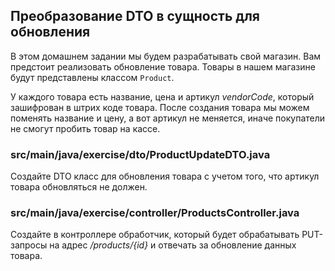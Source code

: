 ## Преобразование DTO в сущность для обновления

В этом домашнем задании мы будем разрабатывать свой магазин. Вам предстоит реализовать обновление товара.
Товары в нашем магазине будут представлены классом `Product`.

У каждого товара есть название, цена и артикул *vendorCode*, который зашифрован в штрих коде товара.
После создания товара мы можем поменять название и цену, а вот артикул не меняется, иначе покупатели не смогут пробить товар на кассе.

### src/main/java/exercise/dto/ProductUpdateDTO.java

Создайте DTO класс для обновления товара с учетом того, что артикул товара обновляться не должен.

### src/main/java/exercise/controller/ProductsController.java

Создайте в контроллере обработчик, который будет обрабатывать PUT-запросы на адрес */products/{id}* и отвечать за обновление данных товара.
